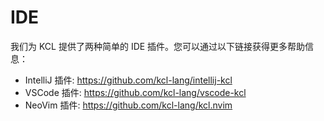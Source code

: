 # IDE

我们为 KCL 提供了两种简单的 IDE 插件。您可以通过以下链接获得更多帮助信息：

+ IntelliJ 插件: https://github.com/kcl-lang/intellij-kcl
+ VSCode 插件: https://github.com/kcl-lang/vscode-kcl
+ NeoVim 插件: https://github.com/kcl-lang/kcl.nvim
